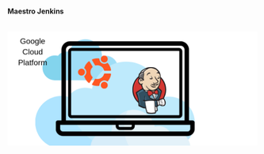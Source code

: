 <h1 class="title" style="display:none">Resultados: Sprint 2</h1>
<h4 style="text-transform: none;"> Maestro Jenkins </h4>


<img src="media\images\Master-Jenkins.png" alt="Docker" style="margin: 15px 0px;
                                                                            background: none;
                                                                            border: 0;
                                                                            box-shadow: none;">